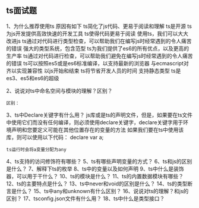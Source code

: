 ## ts面试题
1、为什么推荐使用ts
    原因有如下
        ts简化了js代码、更易于阅读和理解
        ts是开源
        ts为js开发提供高效快速的开发工具
        ts使得代码更易于阅读
        使用ts，我们可以大大改进js
        ts通过对代码进行类型检查，可以帮助我们在编写js时经常遇到的令人痛苦的错误
        强大的类型系统，包含范型
        ts为我们提供了es6的所有优点，以及更高的生产率
        ts通过对代码进行检查，可以帮助我们避免在编写js时经常遇到的令人痛苦的错误
        ts可以按照es5或是es6标准编译，以支持最新的浏览器
        与ecmascript对齐以实现兼容性
        以js开始和结束
        ts将节省开发人员的时间
        支持静态类型
        ts是es3、es5和es6的超级

2、说说对ts中命名空间与模块的理解？区别？

    区别：

3、ts中Declare关键字有什么用？
    js库或是ts的声明文件，但是，如果要在ts文件中使用它们而没有任何编译，则必须使用declare关键字，declare关键字用于环境声明和您要定义可能在其他位置存在的变量的方法
    如果我们要在ts中使用该库，则可以使用以下代码：
            declare var a;

    ts运行时会将a变量分配为any

4、ts支持的访问修饰符有哪些？
5、ts有哪些声明变量的方式？
6、ts和js的区别是什么？
7、解释下ts的枚举
8、ts中的变量以及如何声明
9、ts中什么是装饰器，可以用于干什么？
10、ts的模块是什么？
11、ts的内置数据模块有哪些？
12、ts的主要特点是什么？
13、ts中never和void的区别是什么？
14、ts的类型断言是什么？
15、ts中any和unknown有什么区别？
16、说说对ts的理解？和js的区别？
17、tsconfig.json文件有什么用？
18、ts中什么是类型接口？
